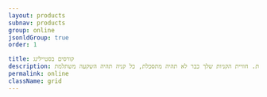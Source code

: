 ```yaml
---
layout: products
subnav: products
group: online
jsonldGroup: true
order: 1

title: קורסים בסטיילינג
description: קורסים אינטרנטיים בסטיילינג לעבודה עצמית. בקורסים שלי תלמדי מה נכון בשבילך, תגיעי לארון בגדים ממוקד, שכל הפריטים בו משתלבים אחד עם השני ומשרתים אותך כל יום, ותדעי לעשות אך ורק קניות מדויקות. חוויית הקניות שלך כבר לא תהיה מתסכלת, כל קניה תהיה השקעה משתלמת.
permalink: online
className: grid
---
```

